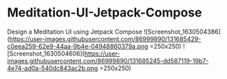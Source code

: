 # Meditation-UI-Jetpack-Compose
Design a Meditation UI using Jetpack Compose
![Screenshot_1630504386](https://user-images.githubusercontent.com/86999890/131685429-c0eea259-62e9-44aa-9b4e-04948860379a.png =250x250)
![Screenshot_1630504606](https://user-images.githubusercontent.com/86999890/131685245-dd587119-19b7-4e74-ad0a-540dc843ac2b.png =250x250)

